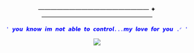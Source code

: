 #

<p align="center">
—————————————————— ✦ —————————————————— 
</p>


<p align="center">
<code style="color : blue">' 𝙮𝙤𝙪 𝙠𝙣𝙤𝙬 𝙞𝙢 𝙣𝙤𝙩 𝙖𝙗𝙡𝙚 𝙩𝙤 𝙘𝙤𝙣𝙩𝙧𝙤𝙡...𝙢𝙮 𝙡𝙤𝙫𝙚 𝙛𝙤𝙧 𝙮𝙤𝙪 .ᐟ '</code>
</p>




<p align="center">
<img src="https://github.com/user-attachments/assets/3dd11b91-254c-45e6-bb6b-f18980a40286"/> 
</p>

#

</p>

</p>
<!--

**mochitails/mochitails** is a ✨ _special_ ✨ repository because its `README.md` (this file) appears on your GitHub profile.


